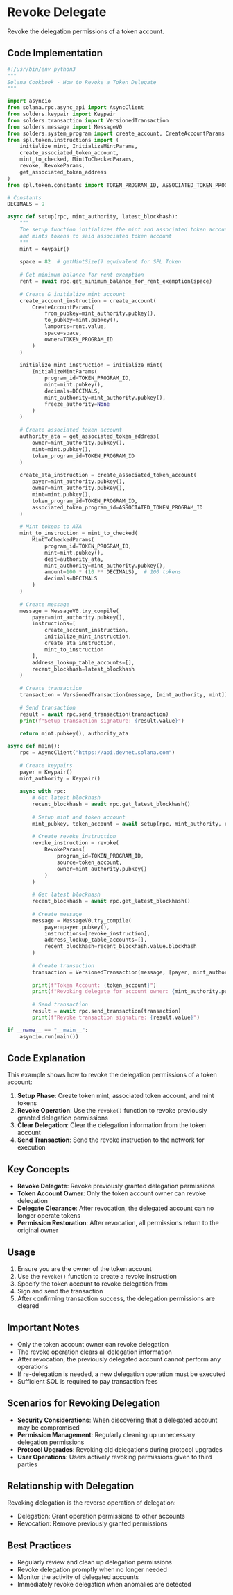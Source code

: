 # Revoke Delegate

Revoke the delegation permissions of a token account.

## Code Implementation

```python
#!/usr/bin/env python3
"""
Solana Cookbook - How to Revoke a Token Delegate
"""

import asyncio
from solana.rpc.async_api import AsyncClient
from solders.keypair import Keypair
from solders.transaction import VersionedTransaction
from solders.message import MessageV0
from solders.system_program import create_account, CreateAccountParams
from spl.token.instructions import (
    initialize_mint, InitializeMintParams,
    create_associated_token_account, 
    mint_to_checked, MintToCheckedParams,
    revoke, RevokeParams,
    get_associated_token_address
)
from spl.token.constants import TOKEN_PROGRAM_ID, ASSOCIATED_TOKEN_PROGRAM_ID

# Constants
DECIMALS = 9

async def setup(rpc, mint_authority, latest_blockhash):
    """
    The setup function initializes the mint and associated token accounts,
    and mints tokens to said associated token account
    """
    mint = Keypair()
    
    space = 82  # getMintSize() equivalent for SPL Token
    
    # Get minimum balance for rent exemption
    rent = await rpc.get_minimum_balance_for_rent_exemption(space)
    
    # Create & initialize mint account
    create_account_instruction = create_account(
        CreateAccountParams(
            from_pubkey=mint_authority.pubkey(),
            to_pubkey=mint.pubkey(),
            lamports=rent.value,
            space=space,
            owner=TOKEN_PROGRAM_ID
        )
    )
    
    initialize_mint_instruction = initialize_mint(
        InitializeMintParams(
            program_id=TOKEN_PROGRAM_ID,
            mint=mint.pubkey(),
            decimals=DECIMALS,
            mint_authority=mint_authority.pubkey(),
            freeze_authority=None
        )
    )
    
    # Create associated token account
    authority_ata = get_associated_token_address(
        owner=mint_authority.pubkey(),
        mint=mint.pubkey(),
        token_program_id=TOKEN_PROGRAM_ID
    )
    
    create_ata_instruction = create_associated_token_account(
        payer=mint_authority.pubkey(),
        owner=mint_authority.pubkey(),
        mint=mint.pubkey(),
        token_program_id=TOKEN_PROGRAM_ID,
        associated_token_program_id=ASSOCIATED_TOKEN_PROGRAM_ID
    )
    
    # Mint tokens to ATA
    mint_to_instruction = mint_to_checked(
        MintToCheckedParams(
            program_id=TOKEN_PROGRAM_ID,
            mint=mint.pubkey(),
            dest=authority_ata,
            mint_authority=mint_authority.pubkey(),
            amount=100 * (10 ** DECIMALS),  # 100 tokens
            decimals=DECIMALS
        )
    )
    
    # Create message
    message = MessageV0.try_compile(
        payer=mint_authority.pubkey(),
        instructions=[
            create_account_instruction,
            initialize_mint_instruction,
            create_ata_instruction,
            mint_to_instruction
        ],
        address_lookup_table_accounts=[],
        recent_blockhash=latest_blockhash
    )
    
    # Create transaction
    transaction = VersionedTransaction(message, [mint_authority, mint])
    
    # Send transaction
    result = await rpc.send_transaction(transaction)
    print(f"Setup transaction signature: {result.value}")
    
    return mint.pubkey(), authority_ata

async def main():
    rpc = AsyncClient("https://api.devnet.solana.com")
    
    # Create keypairs
    payer = Keypair()
    mint_authority = Keypair()
    
    async with rpc:
        # Get latest blockhash
        recent_blockhash = await rpc.get_latest_blockhash()
        
        # Setup mint and token account
        mint_pubkey, token_account = await setup(rpc, mint_authority, recent_blockhash.value.blockhash)
        
        # Create revoke instruction
        revoke_instruction = revoke(
            RevokeParams(
                program_id=TOKEN_PROGRAM_ID,
                source=token_account,
                owner=mint_authority.pubkey()
            )
        )
        
        # Get latest blockhash
        recent_blockhash = await rpc.get_latest_blockhash()
        
        # Create message
        message = MessageV0.try_compile(
            payer=payer.pubkey(),
            instructions=[revoke_instruction],
            address_lookup_table_accounts=[],
            recent_blockhash=recent_blockhash.value.blockhash
        )
        
        # Create transaction
        transaction = VersionedTransaction(message, [payer, mint_authority])
        
        print(f"Token Account: {token_account}")
        print(f"Revoking delegate for account owner: {mint_authority.pubkey()}")
        
        # Send transaction
        result = await rpc.send_transaction(transaction)
        print(f"Revoke transaction signature: {result.value}")

if __name__ == "__main__":
    asyncio.run(main())
```

## Code Explanation

This example shows how to revoke the delegation permissions of a token account:

1. **Setup Phase**: Create token mint, associated token account, and mint tokens
2. **Revoke Operation**: Use the `revoke()` function to revoke previously granted delegation permissions
3. **Clear Delegation**: Clear the delegation information from the token account
4. **Send Transaction**: Send the revoke instruction to the network for execution

## Key Concepts

- **Revoke Delegate**: Revoke previously granted delegation permissions
- **Token Account Owner**: Only the token account owner can revoke delegation
- **Delegate Clearance**: After revocation, the delegated account can no longer operate tokens
- **Permission Restoration**: After revocation, all permissions return to the original owner

## Usage

1. Ensure you are the owner of the token account
2. Use the `revoke()` function to create a revoke instruction
3. Specify the token account to revoke delegation from
4. Sign and send the transaction
5. After confirming transaction success, the delegation permissions are cleared

## Important Notes

- Only the token account owner can revoke delegation
- The revoke operation clears all delegation information
- After revocation, the previously delegated account cannot perform any operations
- If re-delegation is needed, a new delegation operation must be executed
- Sufficient SOL is required to pay transaction fees

## Scenarios for Revoking Delegation

- **Security Considerations**: When discovering that a delegated account may be compromised
- **Permission Management**: Regularly cleaning up unnecessary delegation permissions
- **Protocol Upgrades**: Revoking old delegations during protocol upgrades
- **User Operations**: Users actively revoking permissions given to third parties

## Relationship with Delegation

Revoking delegation is the reverse operation of delegation:
- Delegation: Grant operation permissions to other accounts
- Revocation: Remove previously granted permissions

## Best Practices

- Regularly review and clean up delegation permissions
- Revoke delegation promptly when no longer needed
- Monitor the activity of delegated accounts
- Immediately revoke delegation when anomalies are detected